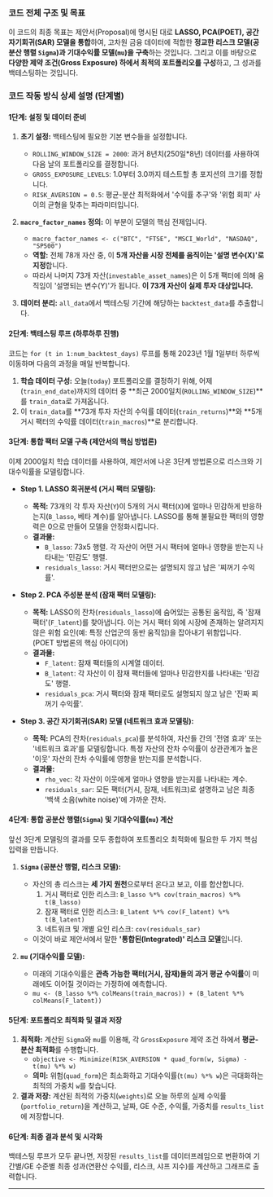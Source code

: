 
### **코드 전체 구조 및 목표**

이 코드의 최종 목표는 제안서(Proposal)에 명시된 대로 **LASSO, PCA(POET), 공간 자기회귀(SAR) 모델을 통합**하여, 고차원 금융 데이터에 적합한 **정교한 리스크 모델(공분산 행렬 `Sigma`)과 기대수익률 모델(`mu`)을 구축**하는 것입니다. 그리고 이를 바탕으로 **다양한 제약 조건(Gross Exposure) 하에서 최적의 포트폴리오를 구성**하고, 그 성과를 백테스팅하는 것입니다.

### **코드 작동 방식 상세 설명 (단계별)**

#### **1단계: 설정 및 데이터 준비**

1.  **초기 설정:** 백테스팅에 필요한 기본 변수들을 설정합니다.
    * `ROLLING_WINDOW_SIZE = 2000`: 과거 8년치(250일\*8년) 데이터를 사용하여 다음 날의 포트폴리오를 결정합니다.
    * `GROSS_EXPOSURE_LEVELS`: 1.0부터 3.0까지 테스트할 총 포지션의 크기를 정합니다.
    * `RISK_AVERSION = 0.5`: 평균-분산 최적화에서 '수익률 추구'와 '위험 회피' 사이의 균형을 맞추는 파라미터입니다.

2.  **`macro_factor_names` 정의:** 이 부분이 모델의 핵심 전제입니다.
    * `macro_factor_names <- c("BTC", "FTSE", "MSCI_World", "NASDAQ", "SP500")`
    * **역할:** 전체 78개 자산 중, 이 **5개 자산을 시장 전체를 움직이는 '설명 변수(X)'로 지정**합니다.
    * 따라서 나머지 73개 자산(`investable_asset_names`)은 이 5개 팩터에 의해 움직임이 '설명되는 변수(Y)'가 됩니다. **이 73개 자산이 실제 투자 대상입니다.**

3.  **데이터 분리:** `all_data`에서 백테스팅 기간에 해당하는 `backtest_data`를 추출합니다.

#### **2단계: 백테스팅 루프 (하루하루 진행)**

코드는 `for (t in 1:num_backtest_days)` 루프를 통해 2023년 1월 1일부터 하루씩 이동하며 다음의 과정을 매일 반복합니다.

1.  **학습 데이터 구성:** 오늘(`today`) 포트폴리오를 결정하기 위해, 어제(`train_end_date`)까지의 데이터 중 **최근 2000일치(`ROLLING_WINDOW_SIZE`)**를 `train_data`로 가져옵니다.
2.  이 `train_data`를 **73개 투자 자산의 수익률 데이터(`train_returns`)**와 **5개 거시 팩터의 수익률 데이터(`train_macros`)**로 분리합니다.

#### **3단계: 통합 팩터 모델 구축 (제안서의 핵심 방법론)**

이제 2000일치 학습 데이터를 사용하여, 제안서에 나온 3단계 방법론으로 리스크와 기대수익률을 모델링합니다.

* **Step 1. LASSO 회귀분석 (거시 팩터 모델링):**
    * **목적:** 73개의 각 투자 자산(`Y`)이 5개의 거시 팩터(`X`)에 얼마나 민감하게 반응하는지(`B_lasso`, 베타 계수)를 알아냅니다. LASSO를 통해 불필요한 팩터의 영향력은 0으로 만들어 모델을 안정화시킵니다.
    * **결과물:**
        * `B_lasso`: 73x5 행렬. 각 자산이 어떤 거시 팩터에 얼마나 영향을 받는지 나타내는 '민감도' 행렬.
        * `residuals_lasso`: 거시 팩터만으로는 설명되지 않고 남은 '찌꺼기 수익률'.

* **Step 2. PCA 주성분 분석 (잠재 팩터 모델링):**
    * **목적:** LASSO의 잔차(`residuals_lasso`)에 숨어있는 공통된 움직임, 즉 '잠재 팩터'(`F_latent`)를 찾아냅니다. 이는 거시 팩터 외에 시장에 존재하는 알려지지 않은 위험 요인(예: 특정 산업군의 동반 움직임)을 잡아내기 위함입니다. (POET 방법론의 핵심 아이디어)
    * **결과물:**
        * `F_latent`: 잠재 팩터들의 시계열 데이터.
        * `B_latent`: 각 자산이 이 잠재 팩터들에 얼마나 민감한지를 나타내는 '민감도' 행렬.
        * `residuals_pca`: 거시 팩터와 잠재 팩터로도 설명되지 않고 남은 '진짜 찌꺼기 수익률'.

* **Step 3. 공간 자기회귀(SAR) 모델 (네트워크 효과 모델링):**
    * **목적:** PCA의 잔차(`residuals_pca`)를 분석하여, 자산들 간의 '전염 효과' 또는 '네트워크 효과'를 모델링합니다. 특정 자산의 잔차 수익률이 상관관계가 높은 '이웃' 자산의 잔차 수익률에 영향을 받는지를 분석합니다.
    * **결과물:**
        * `rho_vec`: 각 자산이 이웃에게 얼마나 영향을 받는지를 나타내는 계수.
        * `residuals_sar`: 모든 팩터(거시, 잠재, 네트워크)로 설명하고 남은 최종 '백색 소음(white noise)'에 가까운 잔차.

#### **4단계: 통합 공분산 행렬(`Sigma`) 및 기대수익률(`mu`) 계산**

앞선 3단계 모델링의 결과를 모두 종합하여 포트폴리오 최적화에 필요한 두 가지 핵심 입력을 만듭니다.

1.  **`Sigma` (공분산 행렬, 리스크 모델):**
    * 자산의 총 리스크는 **세 가지 원천**으로부터 온다고 보고, 이를 합산합니다.
        1.  거시 팩터로 인한 리스크: `B_lasso %*% cov(train_macros) %*% t(B_lasso)`
        2.  잠재 팩터로 인한 리스크: `B_latent %*% cov(F_latent) %*% t(B_latent)`
        3.  네트워크 및 개별 요인 리스크: `cov(residuals_sar)`
    * 이것이 바로 제안서에서 말한 **'통합된(Integrated)' 리스크 모델**입니다.

2.  **`mu` (기대수익률 모델):**
    * 미래의 기대수익률은 **관측 가능한 팩터(거시, 잠재)들의 과거 평균 수익률**이 미래에도 이어질 것이라는 가정하에 예측합니다.
    * `mu <- (B_lasso %*% colMeans(train_macros)) + (B_latent %*% colMeans(F_latent))`

#### **5단계: 포트폴리오 최적화 및 결과 저장**

1.  **최적화:** 계산된 `Sigma`와 `mu`를 이용해, 각 `GrossExposure` 제약 조건 하에서 **평균-분산 최적화**를 수행합니다.
    * `objective <- Minimize(RISK_AVERSION * quad_form(w, Sigma) - t(mu) %*% w)`
    * **의미:** 위험(`quad_form`)은 최소화하고 기대수익률(`t(mu) %*% w`)은 극대화하는 최적의 가중치 `w`를 찾습니다.
2.  **결과 저장:** 계산된 최적의 가중치(`weights`)로 오늘 하루의 실제 수익률(`portfolio_return`)을 계산하고, 날짜, GE 수준, 수익률, 가중치를 `results_list`에 저장합니다.

#### **6단계: 최종 결과 분석 및 시각화**

백테스팅 루프가 모두 끝나면, 저장된 `results_list`를 데이터프레임으로 변환하여 기간별/GE 수준별 최종 성과(연환산 수익률, 리스크, 샤프 지수)를 계산하고 그래프로 출력합니다.

---
